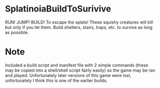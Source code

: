 # SplatinoiaBuildToSurivive
RUN! JUMP! BUILD! To escape the splats! These squishy creatures will kill but only if you let them. Build shelters, stairs, traps, etc. to survive as long as possible.

# Note
Included a build script and manifest file with 2 simple commands (these may be copied into a shell/shell script fairly easily) so the game may be ran and played. Unfortunately later versions of this game were lost, unfortunately I think this is one of the earlier builds.
